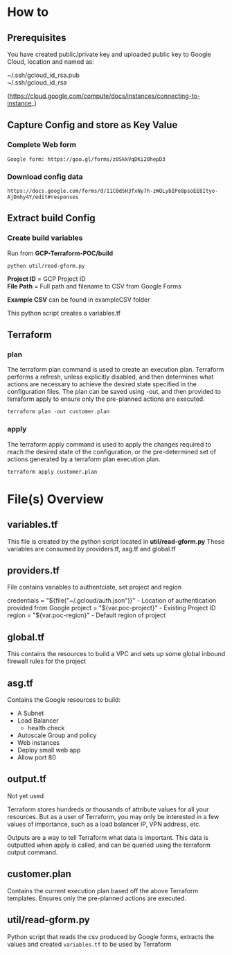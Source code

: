 
# How to

## Prerequisites

You have created public/private key and uploaded public key to Google Cloud,  location and named as:

~/.ssh/gcloud_id_rsa.pub  
~/.ssh/gcloud_id_rsa  

(https://cloud.google.com/compute/docs/instances/connecting-to-instance_)


## Capture Config and store as Key Value

### Complete Web form

```
Google form: https://goo.gl/forms/z0SkkVqDKi20hepD3
```

### Download config data

```
https://docs.google.com/forms/d/11C0d5H3fxNy7h-zWQLybIPe8psoEE8Ityo-AjDmhy4Y/edit#responses
```

## Extract build Config

### Create build variables

Run from **GCP-Terraform-POC/build**

```
python util/read-gform.py
```

**Project ID** = GCP Project ID  
**File Path** = Full path and filename to CSV from Google Forms  

**Example CSV** can be found in exampleCSV folder

This python script creates a variables.tf


## Terraform

### plan

The terraform plan command is used to create an execution plan. Terraform performs a refresh, unless explicitly disabled, and then determines what actions are necessary to achieve the desired state specified in the configuration files. The plan can be saved using -out, and then provided to terraform apply to ensure only the pre-planned actions are executed.

```
terraform plan -out customer.plan
```

### apply

The terraform apply command is used to apply the changes required to reach the desired state of the configuration, or the pre-determined set of actions generated by a terraform plan execution plan.


```
terraform apply customer.plan
```

# File(s) Overview

## variables.tf

This file is created by the python script located in **util/read-gform.py**
These variables are consumed by providers.tf, asg.tf and global.tf

## providers.tf

File contains variables to authentciate, set project and region

credentials = "${file("~/.gcloud/auth.json")}" - Location of authentication provided from Google
project     = "${var.poc-project}" - Existing Project ID
region      = "${var.poc-region}" - Default region of project

## global.tf

This contains the resources to build a VPC and sets up some global inbound firewall rules for the project

## asg.tf

Contains the Google resources to build:

- A Subnet
- Load Balancer
  - health check
- Autoscale Group and policy
- Web instances
- Deploy small web app
- Allow port 80

## output.tf

Not yet used

Terraform stores hundreds or thousands of attribute values for all your resources. But as a user of Terraform, you may only be interested in a few values of importance, such as a load balancer IP, VPN address, etc.

Outputs are a way to tell Terraform what data is important. This data is outputted when apply is called, and can be queried using the terraform output command.


## customer.plan

Contains the current execution plan based off the above Terraform templates. Ensures only the pre-planned actions are executed.


## util/read-gform.py

Python script that reads the csv produced by Google forms, extracts the values and created `variables.tf` to be used by Terraform
